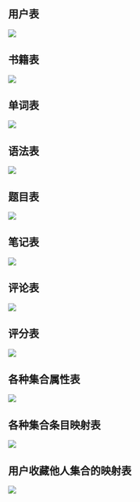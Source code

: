 ## 用户表
  ![](https://github.com/FromABCToEverything/ABC/blob/dev/images/user.png)
  
## 书籍表
  ![](https://github.com/FromABCToEverything/ABC/blob/dev/images/book.png)
  
## 单词表
  ![](https://github.com/FromABCToEverything/ABC/blob/dev/images/word.png)
  
## 语法表
  ![](https://github.com/FromABCToEverything/ABC/blob/dev/images/grammar.png)
  
## 题目表
  ![](https://github.com/FromABCToEverything/ABC/blob/dev/images/question.png)
  
## 笔记表
  ![](https://github.com/FromABCToEverything/ABC/blob/dev/images/note.png)
  
## 评论表
  ![](https://github.com/FromABCToEverything/ABC/blob/dev/images/comment.png)
  
## 评分表
  ![](https://github.com/FromABCToEverything/ABC/blob/dev/images/score.png)
  
## 各种集合属性表
  ![](https://github.com/FromABCToEverything/ABC/blob/dev/images/xxx_set.png)
  
## 各种集合条目映射表
  ![](https://github.com/FromABCToEverything/ABC/blob/dev/images/xxx_set_map.png)
  
## 用户收藏他人集合的映射表
  ![](https://github.com/FromABCToEverything/ABC/blob/dev/images/collect.png)
